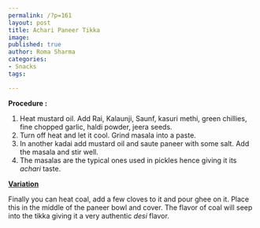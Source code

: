 ```yaml
--- 
permalink: /?p=161
layout: post
title: Achari Paneer Tikka
image: 
published: true
author: Roma Sharma
categories: 
- Snacks
tags:

---
```

<strong>Procedure :</strong>
<ol>
	<li>Heat mustard oil. Add Rai, Kalaunji, Saunf, kasuri methi, green chillies, fine chopped garlic, haldi powder, jeera seeds.</li>
	<li>Turn off heat and let it cool. Grind masala into a paste.</li>
	<li>In another kadai add mustard oil and saute paneer with some salt. Add the masala and stir well.</li>
	<li>The masalas are the typical ones used in pickles hence giving it its <em>achari</em> taste.</li>
</ol>
<span style="text-decoration:underline;"><strong>Variation</strong></span>

Finally you can heat coal, add a few cloves to it and pour ghee on it. Place this in the middle of the paneer bowl and cover. The flavor of coal will seep into the tikka giving it a very authentic <em>desi</em> flavor.
